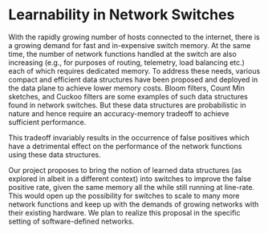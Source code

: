 # Learnability in Network Switches

With the rapidly growing number of hosts connected to the internet, there is a growing demand for fast and in-expensive switch memory. At the same time, the number of network functions handled at the switch are also increasing (e.g., for purposes of routing, telemetry, load balancing etc.) each of which requires dedicated memory. To address these needs, various compact and efficient data structures have been proposed and deployed in the data plane to achieve lower memory costs. Bloom filters, Count Min sketches, and Cuckoo filters are some examples of such data structures found in network switches. But these data structures are probabilistic in nature and hence require an accuracy-memory tradeoff to achieve sufficient performance. 

This tradeoff invariably results in the occurrence of false positives which have a detrimental effect on the performance of the network functions using these data structures. 

Our project proposes to bring the notion of learned data structures (as explored in albeit in a different context) into switches to improve the false positive rate, given the same memory all the while still running at line-rate. This would open up the possibility for switches to scale to many more network functions and keep up with the demands of growing networks with their existing hardware. We plan to realize this proposal in the specific setting of software-defined networks.

